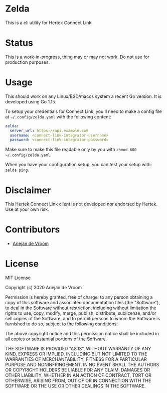 # Zelda

This is a cli utility for Hertek Connect Link.

# Status

This is a work-in-progress, thing may or may not work. Do not use for production purposes.

# Usage

This should work on any Linux/BSD/macos system a recent Go version. It is developed using Go 1.15.

To setup your credentials for Connect Link, you'll need to make a config file at `~/.config/zelda.yaml` 
with the following content:

```yaml
zelda:
  server_url: https://api.example.com
  username: <connect-link-integrator-username>
  password: <connect-link-integrator-password>
```

Make sure to make this file readable only by you with `chmod 600 ~/.config/zelda.yaml`.

When you have your configuration setup, you can test your setup with: `zelda ping`.

# Disclaimer

This Hertek Connect Link client is not developed nor endorsed by Hertek. Use at your own risk. 

# Contributors

 * [Ariejan de Vroom](https://www.devroom.io)

# License

MIT License

Copyright (c) 2020 Ariejan de Vroom

Permission is hereby granted, free of charge, to any person obtaining a copy
of this software and associated documentation files (the "Software"), to deal
in the Software without restriction, including without limitation the rights
to use, copy, modify, merge, publish, distribute, sublicense, and/or sell
copies of the Software, and to permit persons to whom the Software is
furnished to do so, subject to the following conditions:

The above copyright notice and this permission notice shall be included in all
copies or substantial portions of the Software.

THE SOFTWARE IS PROVIDED "AS IS", WITHOUT WARRANTY OF ANY KIND, EXPRESS OR
IMPLIED, INCLUDING BUT NOT LIMITED TO THE WARRANTIES OF MERCHANTABILITY,
FITNESS FOR A PARTICULAR PURPOSE AND NONINFRINGEMENT. IN NO EVENT SHALL THE
AUTHORS OR COPYRIGHT HOLDERS BE LIABLE FOR ANY CLAIM, DAMAGES OR OTHER
LIABILITY, WHETHER IN AN ACTION OF CONTRACT, TORT OR OTHERWISE, ARISING FROM,
OUT OF OR IN CONNECTION WITH THE SOFTWARE OR THE USE OR OTHER DEALINGS IN THE
SOFTWARE.
